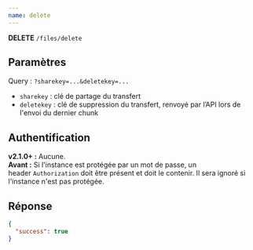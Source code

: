 ```yaml
---
name: delete
---
```

**DELETE** `/files/delete`

## Paramètres

Query : `?sharekey=...&deletekey=...`

- `sharekey` : clé de partage du transfert
- `deletekey` : clé de suppression du transfert, renvoyé par l’API lors de l'envoi du dernier chunk

## Authentification

**v2.1.0+ :** Aucune.  
**Avant :** Si l'instance est protégée par un mot de passe, un header `Authorization` doit être présent et doit le contenir. Il sera ignoré si l'instance n'est pas protégée.

## Réponse

```json
{
  "success": true
}
```

